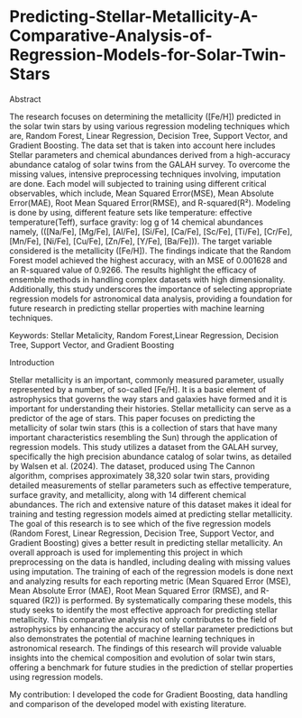 # Predicting-Stellar-Metallicity-A-Comparative-Analysis-of-Regression-Models-for-Solar-Twin-Stars

Abstract

The research focuses on determining the metallicity ([Fe/H]) predicted in the
solar twin stars by using various regression modeling techniques which are,
Random Forest, Linear Regression, Decision Tree, Support Vector, and Gradient Boosting. The data set that is taken into account here includes Stellar
parameters and chemical abundances derived from a high-accuracy abundance
catalog of solar twins from the GALAH survey. To overcome the missing values, intensive preprocessing techniques involving, imputation are done. Each
model will subjected to training using different critical observables, which include,
Mean Squared Error(MSE), Mean Absolute Error(MAE), Root Mean Squared
Error(RMSE), and R-squared(R²). Modeling is done by using, different feature sets like temperature: effective temperature(Teff), surface gravity: log g of
14 chemical abundances namely, (([Na/Fe], [Mg/Fe], [Al/Fe], [Si/Fe], [Ca/Fe],
[Sc/Fe], [Ti/Fe], [Cr/Fe], [Mn/Fe], [Ni/Fe], [Cu/Fe], [Zn/Fe], [Y/Fe], [Ba/Fe])).
The target variable considered is the metallicity ([Fe/H]).
The findings indicate that the Random Forest model achieved the highest accuracy, with an MSE of 0.001628 and an R-squared value of 0.9266. The results
highlight the efficacy of ensemble methods in handling complex datasets with high
dimensionality. Additionally, this study underscores the importance of selecting appropriate regression models for astronomical data analysis, providing a foundation for future research in predicting stellar properties with machine learning
techniques.

Keywords: Stellar Metalicity, Random Forest,Linear Regression, Decision Tree,
Support Vector, and Gradient Boosting

Introduction

Stellar metallicity is an important, commonly measured parameter, usually represented by a number, of so-called [Fe/H]. It is a basic element of astrophysics that governs the way stars and galaxies have formed and it is important for understanding their histories. Stellar metallicity can serve as a predictor of the age of stars. This paper focuses on predicting the metallicity of solar twin stars (this is a collection of stars that have many important characteristics resembling the Sun) through the application of regression models. This study utilizes a dataset from the GALAH survey, specifically the high precision abundance catalog of solar twins, as detailed by Walsen et al. (2024). The dataset, produced using The Cannon algorithm, comprises approximately 38,320 solar twin stars, providing detailed measurements of stellar parameters such as effective temperature, surface gravity, and metallicity, along with 14 different chemical abundances. The rich and extensive nature of this dataset makes it ideal for training and testing regression models aimed at predicting stellar metallicity. The goal of this research is to see which of the five regression models (Random Forest, Linear Regression, Decision Tree, Support Vector, and Gradient Boosting) gives a better result in predicting stellar metallicity. An overall approach is used for implementing this project in which preprocessing on the data is handled, including dealing with missing values using imputation. The training of each of the regression models is done next and analyzing results for each reporting metric (Mean Squared Error (MSE), Mean Absolute Error (MAE), Root Mean Squared Error (RMSE), and R-squared (R2)) is performed. By systematically comparing these models, this study seeks to identify the most effective approach for predicting stellar metallicity. This comparative analysis not only contributes to the field of astrophysics by enhancing the accuracy of stellar parameter predictions but also demonstrates the potential of machine learning techniques in astronomical research. The findings of this research will provide valuable insights into the chemical composition and evolution of solar twin stars, offering a benchmark for future studies in the prediction of stellar properties using regression models.


My contribution:
I developed the code for Gradient Boosting, data handling and comparison of the developed model with existing literature.
